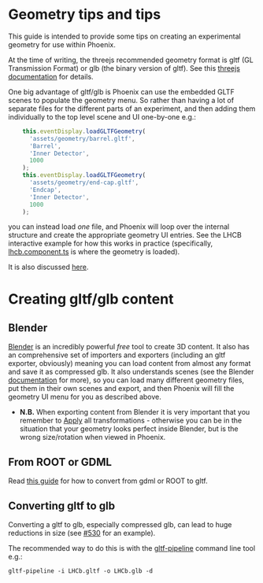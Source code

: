 # Geometry tips and tips

This guide is intended to provide some tips on creating an experimental geometry for use within Phoenix.

At the time of writing, the threejs recommended geometry format is gltf (GL Transmission Format) or glb (the binary version of gltf). See this [threejs documentation](https://threejs.org/docs/#manual/en/introduction/Loading-3D-models) for details. 

One big advantage of gltf/glb is Phoenix can use the embedded GLTF scenes to populate the geometry menu. So rather than having a lot of separate files for the different parts of an experiment, and then adding them individually to the top level scene and UI one-by-one e.g.:
```typescript
    this.eventDisplay.loadGLTFGeometry(
      'assets/geometry/barrel.gltf',
      'Barrel',
      'Inner Detector',
      1000
    );
    this.eventDisplay.loadGLTFGeometry(
      'assets/geometry/end-cap.gltf',
      'Endcap',
      'Inner Detector',
      1000
    );
```

you can instead load _one_ file, and Phoenix will loop over the internal structure and create the appropriate geometry UI entries. See the LHCB interactive example for how this works in practice (specifically, [lhcb.component.ts](lhcb.component.ts) is where the geometry is loaded).

It is also discussed [here](https://github.com/HSF/phoenix/blob/main/guides/users.md#phoenix-menu-definition-in-gltf).

# Creating gltf/glb content
## Blender
[Blender](https://www.blender.org) is an incredibly powerful _free_ tool to create 3D content. It also has an comprehensive set of importers and exporters (including an gltf exporter, obviously) meaning you can load content from almost any format and save it as compressed glb. It also understands scenes (see the Blender [documentation](https://docs.blender.org/manual/en/latest/scene_layout/scene/introduction.html) for more), so you can load many different geometry files, put them in their own scenes and export, and then Phoenix will fill the geometry UI menu for you as described above.

* **N.B.** When exporting content from Blender it is very important that you remember to [Apply](https://docs.blender.org/manual/en/latest/scene_layout/object/editing/apply.html) all transformations - otherwise you can be in the situation that your geometry looks perfect inside Blender, but is the wrong size/rotation when viewed in Phoenix.

## From ROOT or GDML
Read [this guide](convert-gdml-to-gltf.md) for how to convert from gdml or ROOT to gltf.

## Converting gltf to glb

Converting a gltf to glb, especially compressed glb, can lead to huge reductions in size (see [#530](https://github.com/HSF/phoenix/pull/530) for an example).

The recommended way to do this is with the [gltf-pipeline](https://github.com/CesiumGS/gltf-pipeline) command line tool e.g.:
```
gltf-pipeline -i LHCb.gltf -o LHCb.glb -d
```
